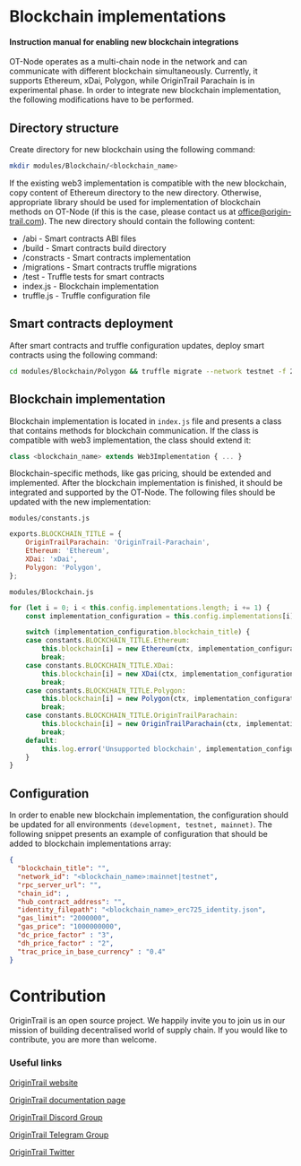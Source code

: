 Blockchain implementations
========================

#### Instruction manual for enabling new blockchain integrations

OT-Node operates as a multi-chain node in the network and can communicate with different 
blockchain simultaneously. Currently, it supports Ethereum, xDai, Polygon, while OriginTrail Parachain is in experimental phase.
In order to integrate new blockchain implementation, the following modifications have to be performed.

## Directory structure

Create directory for new blockchain using the following command:
```bash
mkdir modules/Blockchain/<blockchain_name>
```
If the existing web3 implementation is compatible with the new blockchain, copy content of Ethereum directory to the new directory. Otherwise, appropriate library should be used for implementation of blockchain methods on OT-Node (if this is the case, please contact us at
[office@origin-trail.com](office@origin-trail.com)). 
The new directory should contain the following content:
- /abi - Smart contracts ABI files
- /build - Smart contracts build directory
- /constracts - Smart contracts implementation
- /migrations - Smart contracts truffle migrations
- /test - Truffle tests for smart contracts
- index.js - Blockchain implementation
- truffle.js - Truffle configuration file

## Smart contracts deployment

After smart contracts and truffle configuration updates, deploy smart contracts using the following command:

```bash
cd modules/Blockchain/Polygon && truffle migrate --network testnet -f 2
```

## Blockchain implementation

Blockchain implementation is located in ```index.js``` file and presents a class that contains 
methods for blockchain communication. If the class is compatible with web3 implementation, the class should extend it:

```js
class <blockchain_name> extends Web3Implementation { ... }
```

Blockchain-specific methods, like gas pricing, should be extended and implemented. After the blockchain implementation is finished, it should be integrated and supported by the OT-Node. 
The following files should be updated with the new implementation:

```modules/constants.js```
```js
exports.BLOCKCHAIN_TITLE = {
    OriginTrailParachain: 'OriginTrail-Parachain',
    Ethereum: 'Ethereum',
    XDai: 'xDai',
    Polygon: 'Polygon',
};
```

```modules/Blockchain.js```
```js
for (let i = 0; i < this.config.implementations.length; i += 1) {
    const implementation_configuration = this.config.implementations[i];

    switch (implementation_configuration.blockchain_title) {
    case constants.BLOCKCHAIN_TITLE.Ethereum:
        this.blockchain[i] = new Ethereum(ctx, implementation_configuration);
        break;
    case constants.BLOCKCHAIN_TITLE.XDai:
        this.blockchain[i] = new XDai(ctx, implementation_configuration);
        break;
    case constants.BLOCKCHAIN_TITLE.Polygon:
        this.blockchain[i] = new Polygon(ctx, implementation_configuration);
        break;
    case constants.BLOCKCHAIN_TITLE.OriginTrailParachain:
        this.blockchain[i] = new OriginTrailParachain(ctx, implementation_configuration);
        break;
    default:
        this.log.error('Unsupported blockchain', implementation_configuration.blockchain_title);
    }
}
```
## Configuration

In order to enable new blockchain implementation, the configuration should be updated for all environments ```(development, testnet, mainnet)```.
The following snippet presents an example of configuration that should be added to blockchain implementations array:

```json
{
  "blockchain_title": "",
  "network_id": "<blockchain_name>:mainnet|testnet",
  "rpc_server_url": "",
  "chain_id": ,
  "hub_contract_address": "",
  "identity_filepath": "<blockchain_name>_erc725_identity.json",
  "gas_limit": "2000000",
  "gas_price": "1000000000",
  "dc_price_factor" : "3",
  "dh_price_factor" : "2",
  "trac_price_in_base_currency" : "0.4"
}
```


Contribution
============

OriginTrail is an open source project. We happily invite you to join us in our mission of building decentralised world of supply chain. If you would like to contribute, you are more than welcome.


### Useful links


[OriginTrail website](https://origintrail.io)

[OriginTrail documentation page](http://docs.origintrail.io)

[OriginTrail Discord Group](https://discordapp.com/invite/FCgYk2S)

[OriginTrail Telegram Group](https://t.me/origintrail)

[OriginTrail Twitter](https://twitter.com/origin_trail)

